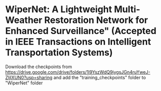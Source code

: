 # WiperNet: A Lightweight Multi-Weather Restoration Network for Enhanced Surveillance" (Accepted in IEEE Transactions on Intelligent Transportation Systems)
Download the checkpoints from https://drive.google.com/drive/folders/1l9YszWdQ9jygsJGn4ruYweJ-ZljIXUN0?usp=sharing and add the "training_checkpoints" folder to "WiperNet" folder
